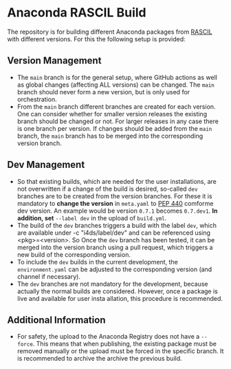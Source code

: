 Anaconda RASCIL Build
===========================================================

The repository is for building different Anaconda packages from [RASCIL](https://gitlab.com/ska-telescope/external/rascil) with different versions. For this the following setup is provided:

## Version Management
- The `main` branch is for the general setup, where GitHub actions as well as global changes (affecting ALL versions) can be changed. The `main` branch should never form a new version, but is only used for orchestration.
- From the `main` branch different branches are created for each version. One can consider whether for smaller version releases the existing branch should be changed or not. For larger releases in any case there is one branch per version. If changes should be added from the `main` branch, the `main` branch has to be merged into the corresponding version branch.
 
## Dev Management
- So that existing builds, which are needed for the user installations, are not overwritten if a change of the build is desired, so-called `dev` branches are to be created from the version branches. For these it is mandatory to **change the version** in `meta.yaml` to [PEP 440](https://peps.python.org/pep-0440/) comforme dev version. An example would be version `0.7.1` becomes `0.7.dev1`. **In addition, set** `--label dev` in the upload of `build.yml`.
- The build of the `dev` branches triggers a build with the label `dev`, which are available under -c "i4ds/label/dev" and can be referenced using \<pkg>=\<version>. So
Once the `dev` branch has been tested, it can be merged into the version branch using a pull request, which triggers a new build of the corresponding version.
- To include the `dev` builds in the current development, the `environment.yaml` can be adjusted to the corresponding version (and channel if necessary).
- The `dev` branches are not mandatory for the development, because actually the normal builds are considered. However, once a package is live and available for user insta
allation, this procedure is recommended.

## Additional Information

- For safety, the upload to the Anaconda Registry does not have a `--force`. This means that when publishing, the existing package must be removed manually or the upload must be forced in the specific branch. It is recommended to archive the archive the previous build.
